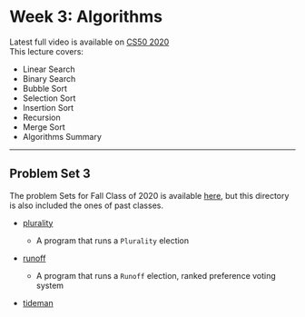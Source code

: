 # Week 3: Algorithms

Latest full video is available on [CS50 2020](https://cs50.harvard.edu/x/2020/weeks/3/)  
This lecture covers:  

- Linear Search
- Binary Search
- Bubble Sort
- Selection Sort
- Insertion Sort
- Recursion
- Merge Sort
- Algorithms Summary

***

## Problem Set 3

The problem Sets for Fall Class of 2020 is available [here](https://cs50.harvard.edu/x/2020/psets/3/), but this directory is also included the ones of past classes.  

- [plurality](https://cs50.harvard.edu/x/2020/psets/3/plurality/)
  - A program that runs a `Plurality` election

- [runoff](https://cs50.harvard.edu/x/2020/psets/3/runoff/)
  - A program that runs a `Runoff` election, ranked preference voting system

- [tideman](https://cs50.harvard.edu/x/2020/psets/3/tideman/)
